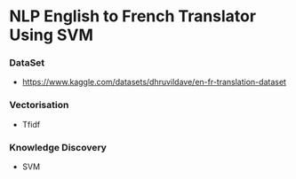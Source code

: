 # NLP English to French Translator Using SVM

### DataSet
- https://www.kaggle.com/datasets/dhruvildave/en-fr-translation-dataset

### Vectorisation
- Tfidf
 
### Knowledge Discovery
- SVM
